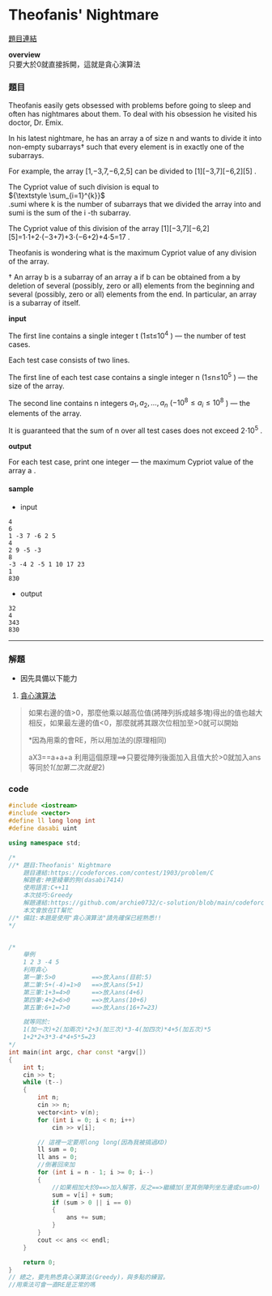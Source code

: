 # Theofanis' Nightmare
[題目連結](https://codeforces.com/contest/1903/problem/C)  

**overview**    
只要大於0就直接拆開，這就是貪心演算法 


### 題目
Theofanis easily gets obsessed with problems before going to sleep and often has nightmares about them. To deal with his obsession he visited his doctor, Dr. Emix.

In his latest nightmare, he has an array a
 of size n
 and wants to divide it into non-empty subarrays†
 such that every element is in exactly one of the subarrays.

For example, the array [1,−3,7,−6,2,5]
 can be divided to [1][−3,7][−6,2][5]
.

The Cypriot value of such division is equal to     
$`{\textstyle \sum_{i=1}^{k}}`$   
.sumi
 where k
 is the number of subarrays that we divided the array into and sumi
 is the sum of the i
-th subarray.

The Cypriot value of this division of the array [1][−3,7][−6,2][5]=1⋅1+2⋅(−3+7)+3⋅(−6+2)+4⋅5=17
.

Theofanis is wondering what is the maximum Cypriot value of any division of the array.

†
 An array b
 is a subarray of an array a
 if b
 can be obtained from a
 by deletion of several (possibly, zero or all) elements from the beginning and several (possibly, zero or all) elements from the end. In particular, an array is a subarray of itself.



 **input**  

The first line contains a single integer t
 (1≤t≤$`10^4`$
) — the number of test cases.

Each test case consists of two lines.

The first line of each test case contains a single integer n
 (1≤n≤$`10^5`$
) — the size of the array.

The second line contains n
 integers $`a_1,a_2,…,a_n`$
 ($`−10^8≤a_i≤10^8 `$
) — the elements of the array.

It is guaranteed that the sum of n
 over all test cases does not exceed 2⋅$`10^5`$
.

**output**  


For each test case, print one integer — the maximum Cypriot value of the array a
.    

#### sample 
* input
```
4
6
1 -3 7 -6 2 5
4
2 9 -5 -3
8
-3 -4 2 -5 1 10 17 23
1
830
```
* output
```
32
4
343
830
```
***
### 解題

 
* 因先具備以下能力  
1. [貪心演算法](https://zh.wikipedia.org/zh-tw/%E8%B4%AA%E5%BF%83%E7%AE%97%E6%B3%95)
>如果右邊的值>0，那麼他乘以越高位值(將陣列拆成越多塊)得出的值也越大
 >   相反，如果最左邊的值<0，那麼就將其跟次位相加至>0就可以開始
>
 >   *因為用乘的會RE，所以用加法的(原理相同)
>
 >   aX3==a+a+a
  >  利用這個原理==>只要從陣列後面加入且值大於>0就加入ans等同於*1(加第二次就是*2)


### code

```cpp
#include <iostream>
#include <vector>
#define ll long long int
#define dasabi uint

using namespace std;

/*
//* 題目:Theofanis' Nightmare
    題目連結:https://codeforces.com/contest/1903/problem/C
    解題者:神里綾華的狗(dasabi7414)
    使用語言:C++11
    本次技巧:Greedy
    解題連結:https://github.com/archie0732/c-solution/blob/main/codeforce/Theofanis'%20Nightmare.md
    本文會放在IT幫忙
//* 備註:本題是使用"貪心演算法"請先確保已經熟悉!!
*/


/*
    舉例
    1 2 3 -4 5
    利用貪心
    第一筆:5>0          ==>放入ans(目前:5)
    第二筆:5+(-4)=1>0   ==>放入ans(5+1)
    第三筆:1+3=4>0      ==>放入ans(4+6)
    第四筆:4+2=6>0      ==>放入ans(10+6)
    第五筆:6+1=7>0      ==>放入ans(16+7=23)

    就等同於:
    1(加一次)+2(加兩次)*2+3(加三次)*3-4(加四次)*4+5(加五次)*5
    1+2*2+3*3-4*4+5*5=23
*/
int main(int argc, char const *argv[])
{
    int t;
    cin >> t;
    while (t--)
    {
        int n;
        cin >> n;
        vector<int> v(n);
        for (int i = 0; i < n; i++)
            cin >> v[i];

        // 這裡一定要用long long(因為我被搞過XD)
        ll sum = 0;
        ll ans = 0;
        //倒著回來加
        for (int i = n - 1; i >= 0; i--)
        {
            //如果相加大於0==>加入解答，反之==>繼續加(至其倒陣列坐左邊或sum>0)
            sum = v[i] + sum;
            if (sum > 0 || i == 0)
            {
                ans += sum;
            }
        }
        cout << ans << endl;
    }

    return 0;
}
// 總之，要先熟悉貪心演算法(Greedy)，與多點的練習。
//用乘法可會一直RE是正常的嗎
```
